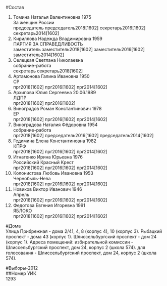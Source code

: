 #Состав  
1. Томина Наталья Валентиновна 1975  
    За женщин России  
    председатель председатель2018[1602] секретарь2016[1602] секретарь2014[1602]  
2. Кириллова Надежда Владимировна 1959  
    ПАРТИЯ ЗА СПРАВЕДЛИВОСТЬ  
    заместитель заместитель2018[1602] заместитель2016[1602] заместитель2014[1602]  
3. Селецкая Светлана Николаевна  
    собрание-работа  
    секретарь секретарь2018[1602]  
4. Артамонова Галина Ивановна 1950  
    СР  
    прг2018[1602] прг2016[1602] прг2014[1602]  
5. Архипова Юлия Сергеевна 20.06.1989  
    ЛДПР  
    прг2018[1602] прг2016[1602]  
6. Виноградов Роман Константинович 1978  
    ЕР  
    прг2018[1602] прг2016[1602] прг2014[1602]  
7. Виноградова Наталия Фёдоровна 1954  
    собрание-работа  
    прг2018[1602] председатель2016[1602] председатель2014[1602]  
8. Гедимина Елена Константиновна 1982  
    КПРФ  
    прг2018[1602] прг2016[1602] прг2014[1602]  
9. Игнатенко Ирина Юрьевна 1976  
    Российский Красный Крест  
    прг2018[1602] прг2016[1602] прг2014[1602]  
10. Колонистова Любовь Ивановна 1953  
    Чернобыль-Нева  
    прг2018[1602] прг2016[1602] прг2014[1602]  
11. Новиков Виктор Иванович 1946  
    Апрель  
    прг2018[1602] прг2016[1602] прг2014[1602]  
12. Федотова Евгения Игоревна 1991  
    ЯБЛОКО  
    прг2018[1602] прг2016[1602] прг2014[1602]  

#Дома  
Улица Прибрежная - дома 2/41, 4, 8 (корпус 4), 10 (корпус 3). Рыбацкий проспект - дома 43 (корпус 1). Шлиссельбургский проспект - дом 24 (корпус 1). Адреса помещений: избирательной комиссии - Шлиссельбургский проспект, дом 24, корпус 2 (школа 574). для голосования - Шлиссельбургский проспект, дом 24, корпус 2 (школа 574).  
  
#Выборы-2012  
##Номер УИК  
1293  
